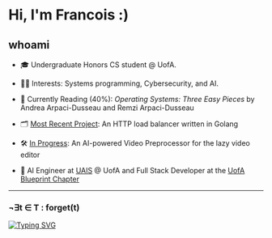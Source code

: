 # Hi, I'm Francois :)

## whoami

- 🎓 Undergraduate Honors CS student @ UofA.

- 🧑‍💻 Interests: Systems programming, Cybersecurity, and AI.

- 📖 Currently Reading (40%): *Operating Systems: Three Easy Pieces* by Andrea Arpaci-Dusseau and Remzi Arpaci-Dusseau

- 🗂️ [Most Recent Project](https://github.com/Francois-Coleongco/LoadBalancer): An HTTP load balancer written in Golang

- 🛠️ [In Progress](https://github.com/Francois-Coleongco/KeepItRolling): An AI-powered Video Preprocessor for the lazy video editor

- 🤖 AI Engineer at [UAIS](https://github.com/UndergraduateArtificialIntelligenceClub) @ UofA and Full Stack Developer at the [UofA Blueprint Chapter](https://uofablueprint.com/)

<!--
----------------------------------------
[![My Skills](https://skillicons.dev/icons?i=cpp,rust,go,python,java,ts,js,bash,linux,git,nodejs,react,spring,django,postgres,sqlite,docker,selenium,tauri,neovim,pytorch,sklearn&perline=11)](https://skillicons.dev)
-->
----------------------------------------

### ¬∃t ∈ T : forget(t)
[![Typing SVG](https://readme-typing-svg.demolab.com?font=Fira+Code&pause=1000&width=600&separator=%3C&lines=+while+(walk)+%7B+walk+%3D+walk-%3Enext;+%7D)](https://git.io/typing-svg)

<!--
**Chris-Coleongco/Chris-Coleongco** is a ✨ _special_ ✨ repository because its `README.md` (this file) appears on your GitHub profile.

Here are some ideas to get you started:

- 🔭 I’m currently working on ...
- 🌱 I’m currently learning ...
- 👯 I’m looking to collaborate on ...
- 🤔 I’m looking for help with ...
- 💬 Ask me about ...
- 📫 How to reach me: ...
- 😄 Pronouns: ...
- ⚡ Fun fact: ...
-->
